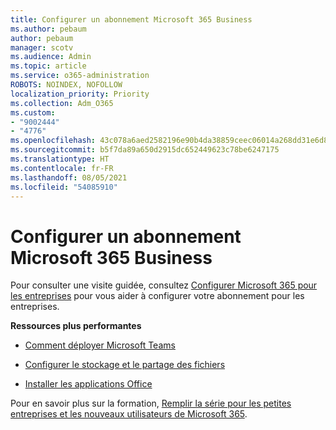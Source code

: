 ```yaml
---
title: Configurer un abonnement Microsoft 365 Business
ms.author: pebaum
author: pebaum
manager: scotv
ms.audience: Admin
ms.topic: article
ms.service: o365-administration
ROBOTS: NOINDEX, NOFOLLOW
localization_priority: Priority
ms.collection: Adm_O365
ms.custom:
- "9002444"
- "4776"
ms.openlocfilehash: 43c078a6aed2582196e90b4da38859ceec06014a268dd31e6d8ba381cc45f4a9
ms.sourcegitcommit: b5f7da89a650d2915dc652449623c78be6247175
ms.translationtype: HT
ms.contentlocale: fr-FR
ms.lasthandoff: 08/05/2021
ms.locfileid: "54085910"
---
```

# <a name="set-up-a-microsoft-365-business-subscription"></a>Configurer un abonnement Microsoft 365 Business

Pour consulter une visite guidée, consultez [Configurer Microsoft 365 pour les entreprises](https://docs.microsoft.com/microsoft-365/admin/setup/setup?view=o365-worldwide) pour vous aider à configurer votre abonnement pour les entreprises. 

**Ressources plus performantes**

- [Comment déployer Microsoft Teams](https://docs.microsoft.com/microsoftteams/how-to-roll-out-teams?toc=%2Foffice365%2Fadmin%2Ftoc.json&bc=%2Foffice365%2Fadmin%2Fbreadcrumb%2Ftoc.json&view=o365-worldwide)

- [Configurer le stockage et le partage des fichiers](https://docs.microsoft.com/microsoft-365/admin/setup/set-up-file-storage-and-sharing?view=o365-worldwide)

- [Installer les applications Office](https://docs.microsoft.com/microsoft-365/admin/setup/install-applications?view=o365-worldwide)

Pour en savoir plus sur la formation, [Remplir la série pour les petites entreprises et les nouveaux utilisateurs de Microsoft 365](https://support.office.com/article/set-up-your-small-business-6ab4bbcd-79cf-4000-a0bd-d42ce4d12816).
